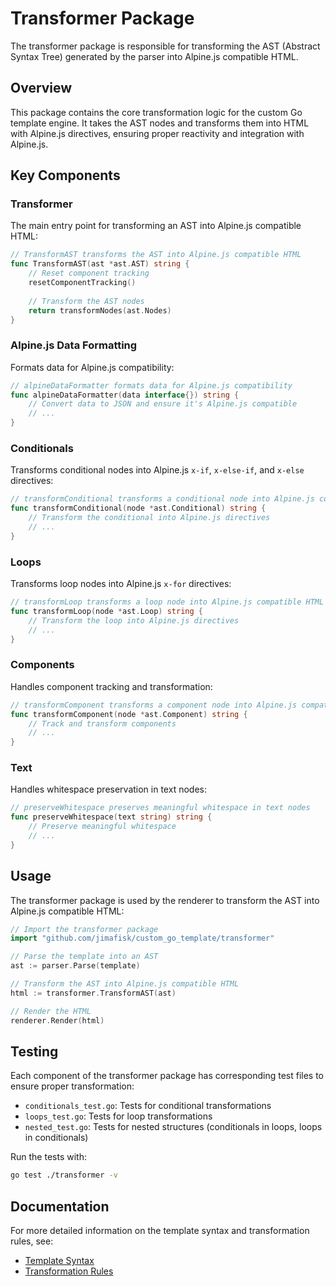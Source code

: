 # Transformer Package

The transformer package is responsible for transforming the AST (Abstract Syntax Tree) generated by the parser into Alpine.js compatible HTML.

## Overview

This package contains the core transformation logic for the custom Go template engine. It takes the AST nodes and transforms them into HTML with Alpine.js directives, ensuring proper reactivity and integration with Alpine.js.

## Key Components

### Transformer

The main entry point for transforming an AST into Alpine.js compatible HTML:

```go
// TransformAST transforms the AST into Alpine.js compatible HTML
func TransformAST(ast *ast.AST) string {
    // Reset component tracking
    resetComponentTracking()
    
    // Transform the AST nodes
    return transformNodes(ast.Nodes)
}
```

### Alpine.js Data Formatting

Formats data for Alpine.js compatibility:

```go
// alpineDataFormatter formats data for Alpine.js compatibility
func alpineDataFormatter(data interface{}) string {
    // Convert data to JSON and ensure it's Alpine.js compatible
    // ...
}
```

### Conditionals

Transforms conditional nodes into Alpine.js `x-if`, `x-else-if`, and `x-else` directives:

```go
// transformConditional transforms a conditional node into Alpine.js compatible HTML
func transformConditional(node *ast.Conditional) string {
    // Transform the conditional into Alpine.js directives
    // ...
}
```

### Loops

Transforms loop nodes into Alpine.js `x-for` directives:

```go
// transformLoop transforms a loop node into Alpine.js compatible HTML
func transformLoop(node *ast.Loop) string {
    // Transform the loop into Alpine.js directives
    // ...
}
```

### Components

Handles component tracking and transformation:

```go
// transformComponent transforms a component node into Alpine.js compatible HTML
func transformComponent(node *ast.Component) string {
    // Track and transform components
    // ...
}
```

### Text

Handles whitespace preservation in text nodes:

```go
// preserveWhitespace preserves meaningful whitespace in text nodes
func preserveWhitespace(text string) string {
    // Preserve meaningful whitespace
    // ...
}
```

## Usage

The transformer package is used by the renderer to transform the AST into Alpine.js compatible HTML:

```go
// Import the transformer package
import "github.com/jimafisk/custom_go_template/transformer"

// Parse the template into an AST
ast := parser.Parse(template)

// Transform the AST into Alpine.js compatible HTML
html := transformer.TransformAST(ast)

// Render the HTML
renderer.Render(html)
```

## Testing

Each component of the transformer package has corresponding test files to ensure proper transformation:

- `conditionals_test.go`: Tests for conditional transformations
- `loops_test.go`: Tests for loop transformations
- `nested_test.go`: Tests for nested structures (conditionals in loops, loops in conditionals)

Run the tests with:

```bash
go test ./transformer -v
```

## Documentation

For more detailed information on the template syntax and transformation rules, see:

- [Template Syntax](../docs/template-syntax.md)
- [Transformation Rules](../docs/transformation-rules.md)
